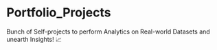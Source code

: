 # Portfolio_Projects
Bunch of Self-projects to perform Analytics on Real-world Datasets and unearth Insights! :chart_with_upwards_trend:
